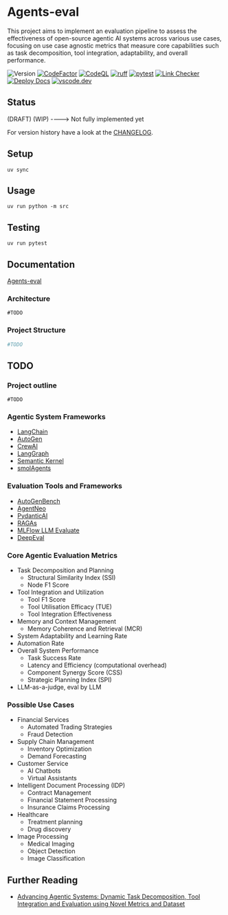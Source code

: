 # Agents-eval

This project aims to implement an evaluation pipeline to assess the effectiveness of open-source agentic AI systems across various use cases, focusing on use case agnostic metrics that measure core capabilities such as task decomposition, tool integration, adaptability, and overall performance.

![Version](https://img.shields.io/badge/version-0.0.0-8A2BE2)
[![CodeFactor](https://www.codefactor.io/repository/github/qte77/Agents-eval/badge)](https://www.codefactor.io/repository/github/qte77/Agents-eval)
[![CodeQL](https://github.com/qte77/Agents-eval/actions/workflows/codeql.yaml/badge.svg)](https://github.com/qte77/Agents-eval/actions/workflows/codeql.yaml)
[![ruff](https://github.com/qte77/Agents-eval/actions/workflows/ruff.yaml/badge.svg)](https://github.com/qte77/Agents-eval/actions/workflows/ruff.yaml)
[![pytest](https://github.com/qte77/Agents-eval/actions/workflows/pytest.yaml/badge.svg)](https://github.com/qte77/Agents-eval/actions/workflows/pytest.yaml)
[![Link Checker](https://github.com/qte77/Agents-eval/actions/workflows/links-fail-fast.yaml/badge.svg)](https://github.com/qte77/Agents-eval/actions/workflows/links-fail-fast.yaml)
[![Deploy Docs](https://github.com/qte77/Agents-eval/actions/workflows/generate-deploy-mkdocs-ghpages.yaml/badge.svg)](https://github.com/qte77/Agents-eval/actions/workflows/generate-deploy-mkdocs-ghpages.yaml)
[![vscode.dev](https://img.shields.io/static/v1?logo=visualstudiocode&label=&message=vscode.dev&labelColor=2c2c32&color=007acc&logoColor=007acc)](https://vscode.dev/github/qte77/Agents-eval)

## Status

(DRAFT) (WIP) ----> Not fully implemented yet

For version history have a look at the [CHANGELOG](CHANGELOG.md).

## Setup

`uv sync`

## Usage

`uv run python -m src`

## Testing

`uv run pytest`

## Documentation

[Agents-eval](https://qte77.github.io/Agents-eval)

### Architecture

`#TODO`

<!--
<img src="assets/images/c4-arch.dark.png#gh-dark-mode-only" alt="C4-Arch" title="C4-Arch" width="60%" />
<img src="assets/images/c4-arch.light.png#gh-light-mode-only" alt="C4-Arch" title="C4-Arch" width="60%" />
-->

### Project Structure

```sh
#TODO
```

## TODO

### Project outline

`#TODO`

### Agentic System Frameworks

- [LangChain](https://github.com/langchain-ai/langchain)
- [AutoGen](https://github.com/microsoft/autogen)
- [CrewAI](https://github.com/crewAIInc/crewAI)
- [LangGraph](https://github.com/langchain-ai/langgraph)
- [Semantic Kernel](https://github.com/microsoft/semantic-kernel)
- [smolAgents](https://github.com/huggingface/smolagents)

### Evaluation Tools and Frameworks

- [AutoGenBench](https://github.com/microsoft/autogen/blob/0.2/samples/tools/autogenbench)
- [AgentNeo](https://github.com/raga-ai-hub/agentneo)
- [PydanticAI](https://github.com/pydantic/pydantic-ai)
- [RAGAs](https://github.com/explodinggradients/ragas)
- [MLFlow LLM Evaluate](https://mlflow.org/docs/latest/llms/llm-evaluate/index.html)
- [DeepEval](https://github.com/confident-ai/deepeval)

### Core Agentic Evaluation Metrics

- Task Decomposition and Planning
  - Structural Similarity Index (SSI)
  - Node F1 Score
- Tool Integration and Utilization
  - Tool F1 Score
  - Tool Utilisation Efficacy (TUE)
  - Tool Integration Effectiveness
- Memory and Context Management
  - Memory Coherence and Retrieval (MCR)
- System Adaptability and Learning Rate
- Automation Rate
- Overall System Performance
  - Task Success Rate
  - Latency and Efficiency (computational overhead)
  - Component Synergy Score (CSS)
  - Strategic Planning Index (SPI)
- LLM-as-a-judge, eval by LLM

### Possible Use Cases

- Financial Services
  - Automated Trading Strategies
  - Fraud Detection
- Supply Chain Management
  - Inventory Optimization
  - Demand Forecasting
- Customer Service
  - AI Chatbots
  - Virtual Assistants
- Intelligent Document Processing (IDP)
  - Contract Management
  - Financial Statement Processing
  - Insurance Claims Processing
- Healthcare
  - Treatment planning
  - Drug discovery
- Image Processing
  - Medical Imaging
  - Object Detection
  - Image Classification

## Further Reading

- [Advancing Agentic Systems: Dynamic Task Decomposition, Tool Integration and Evaluation using Novel Metrics and Dataset](https://arxiv.org/abs/2410.22457)
